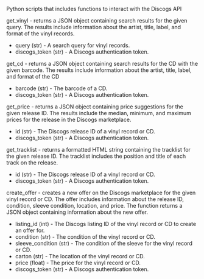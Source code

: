 Python scripts that includes functions to interact with the Discogs API

get_vinyl - returns a JSON object containing search results for the given query. The results include information about the artist, title, label, and format of the vinyl records.
- query (str) - A search query for vinyl records.
- discogs_token (str) - A Discogs authentication token.

get_cd - returns a JSON object containing search results for the CD with the given barcode. The results include information about the artist, title, label, and format of the CD
- barcode (str) - The barcode of a CD.
- discogs_token (str) - A Discogs authentication token.

get_price - returns a JSON object containing price suggestions for the given release ID. The results include the median, minimum, and maximum prices for the release in the Discogs marketplace.
- id (str) - The Discogs release ID of a vinyl record or CD.
- discogs_token (str) - A Discogs authentication token.

get_tracklist - returns a formatted HTML string containing the tracklist for the given release ID. The tracklist includes the position and title of each track on the release.
- id (str) - The Discogs release ID of a vinyl record or CD.
- discogs_token (str) - A Discogs authentication token.

create_offer - creates a new offer on the Discogs marketplace for the given vinyl record or CD. The offer includes information about the release ID, condition, sleeve condition, location, and price. The function returns a JSON object containing information about the new offer.
- listing_id (int) - The Discogs listing ID of the vinyl record or CD to create an offer for.
- condition (str) - The condition of the vinyl record or CD.
- sleeve_condition (str) - The condition of the sleeve for the vinyl record or CD.
- carton (str) - The location of the vinyl record or CD.
- price (float) - The price for the vinyl record or CD.
- discogs_token (str) - A Discogs authentication token.